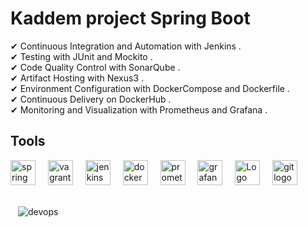 # Kaddem project Spring Boot

✔ Continuous Integration and Automation with Jenkins .  
✔ Testing with JUnit and Mockito .  
✔ Code Quality Control with SonarQube .  
✔ Artifact Hosting with Nexus3 .  
✔ Environment Configuration with DockerCompose and Dockerfile .  
✔ Continuous Delivery on DockerHub .  
✔ Monitoring and Visualization with Prometheus and Grafana .  

## Tools

<div align="left">
  <img src="https://cdn.jsdelivr.net/gh/devicons/devicon/icons/spring/spring-original.svg" height="40" alt="spring logo"  />
  <img width="12" />
  <img src="https://cdn.jsdelivr.net/gh/devicons/devicon/icons/vagrant/vagrant-original.svg" height="40" alt="vagrant logo" />
  <img width="12" />
  <img src="https://skillicons.dev/icons?i=jenkins" height="40" alt="jenkins logo" />
  <img width="12" />
  <img src="https://cdn.simpleicons.org/docker/2496ED" height="40" alt="docker logo" />
  <img width="12" />
  <img src="https://cdn.simpleicons.org/prometheus/E6522C" height="40" alt="prometheus logo" />
  <img width="12" />
  <img src="https://cdn.simpleicons.org/grafana/F46800" height="40" alt="grafana logo" />
  <img width="12" />
  <img src="https://worldvectorlogo.com/logos/sonatype-logo.svg" height="40" alt="Logo de Sonatype Nexus Repository" />
  <img width="12" />
  <img src="https://cdn.jsdelivr.net/gh/devicons/devicon/icons/git/git-original.svg" height="40" alt="git logo"  />
  <img width="12" />
</div>
<br>  

  <img width="12" />![devops](https://github.com/user-attachments/assets/e071a825-040c-4f11-a119-1bb089d9b050)


